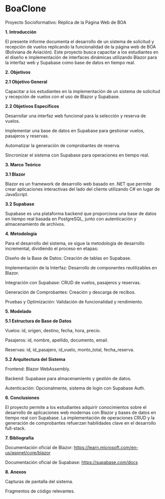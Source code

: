 # BoaClone
Proyecto Socioformativo: Réplica de la Página Web de BOA

**1. Introducción**

El presente informe documenta el desarrollo de un sistema de solicitud y recepción de vuelos replicando la funcionalidad de la página web de BOA (Boliviana de Aviación). Este proyecto busca capacitar a los estudiantes en el diseño e implementación de interfaces dinámicas utilizando Blazor para la interfaz web y Supabase como base de datos en tiempo real.

**2. Objetivos**

**2.1 Objetivo General**

Capacitar a los estudiantes en la implementación de un sistema de solicitud y recepción de vuelos con el uso de Blazor y Supabase.

**2.2 Objetivos Específicos**

Desarrollar una interfaz web funcional para la selección y reserva de vuelos.

Implementar una base de datos en Supabase para gestionar vuelos, pasajeros y reservas.

Automatizar la generación de comprobantes de reserva.

Sincronizar el sistema con Supabase para operaciones en tiempo real.

**3. Marco Teórico**

**3.1 Blazor**

Blazor es un framework de desarrollo web basado en .NET que permite crear aplicaciones interactivas del lado del cliente utilizando C# en lugar de JavaScript.

**3.2 Supabase**

Supabase es una plataforma backend que proporciona una base de datos en tiempo real basada en PostgreSQL, junto con autenticación y almacenamiento de archivos.

**4. Metodología**

Para el desarrollo del sistema, se sigue la metodología de desarrollo incremental, dividiendo el proceso en etapas:

Diseño de la Base de Datos: Creación de tablas en Supabase.

Implementación de la Interfaz: Desarrollo de componentes reutilizables en Blazor.

Integración con Supabase: CRUD de vuelos, pasajeros y reservas.

Generación de Comprobantes: Creación y descarga de recibos.

Pruebas y Optimización: Validación de funcionalidad y rendimiento.

**5. Modelado**

**5.1 Estructura de Base de Datos**

Vuelos: id, origen, destino, fecha, hora, precio.

Pasajeros: id, nombre, apellido, documento, email.

Reservas: id, id_pasajero, id_vuelo, monto_total, fecha_reserva.

**5.2 Arquitectura del Sistema**

Frontend: Blazor WebAssembly.

Backend: Supabase para almacenamiento y gestión de datos.

Autenticación: Opcionalmente, sistema de login con Supabase Auth.

**6. Conclusiones**

El proyecto permite a los estudiantes adquirir conocimientos sobre el desarrollo de aplicaciones web modernas con Blazor y bases de datos en tiempo real con Supabase. La implementación de operaciones CRUD y la generación de comprobantes refuerzan habilidades clave en el desarrollo full-stack.

**7. Bibliografía**

Documentación oficial de Blazor: https://learn.microsoft.com/en-us/aspnet/core/blazor

Documentación oficial de Supabase: https://supabase.com/docs

**8. Anexos**

Capturas de pantalla del sistema.

Fragmentos de código relevantes.
